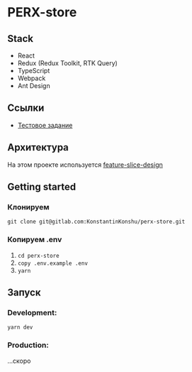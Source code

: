 # PERX-store

## Stack

-   React
-   Redux (Redux Toolkit, RTK Query)
-   TypeScript
-   Webpack
-   Ant Design

## Ссылки

-   [Тестовое задание](https://git.perx.ru/-/snippets/15)

## Архитектура

На этом проекте используется [feature-slice-design](https://feature-sliced.design/ru/docs/get-started/overview#basics)

## Getting started

### Клонируем

`git clone git@gitlab.com:KonstantinKonshu/perx-store.git`

### Копируем .env

1. `cd perx-store`
2. `copy .env.example .env`
3. `yarn`

## Запуск

### Development:

`yarn dev`

### Production:

...скоро
